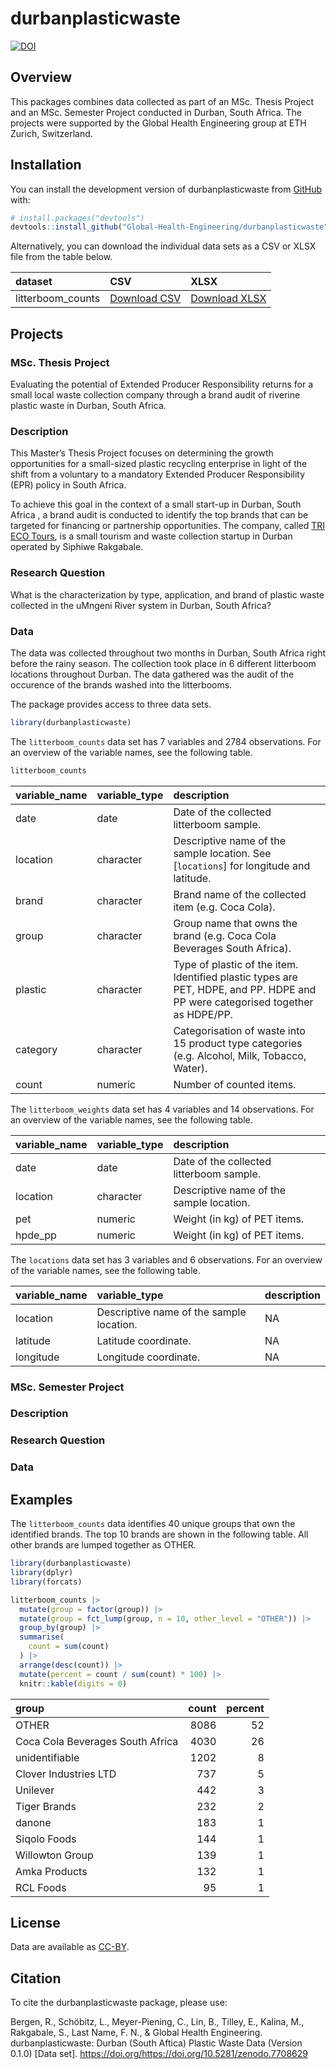 
<script defer data-domain="global-health-engineering.github.io/durbanplasticwaste" src="https://plausible.io/js/script.js"></script>
<!-- README.md is generated from README.Rmd. Please edit that file -->

# durbanplasticwaste

<!-- badges: start -->

[![DOI](https://zenodo.org/badge/604573987.svg)](https://zenodo.org/badge/latestdoi/604573987)
<!-- badges: end -->

## Overview

This packages combines data collected as part of an MSc. Thesis Project
and an MSc. Semester Project conducted in Durban, South Africa. The
projects were supported by the Global Health Engineering group at ETH
Zurich, Switzerland.

## Installation

You can install the development version of durbanplasticwaste from
[GitHub](https://github.com/) with:

``` r
# install.packages("devtools")
devtools::install_github("Global-Health-Engineering/durbanplasticwaste")
```

Alternatively, you can download the individual data sets as a CSV or
XLSX file from the table below.

| dataset           | CSV                                                                                                                         | XLSX                                                                                                                          |
|:------------------|:----------------------------------------------------------------------------------------------------------------------------|:------------------------------------------------------------------------------------------------------------------------------|
| litterboom_counts | [Download CSV](https://github.com/Global-Health-Engineering/durbanplasticwaste/raw/main/inst/extdata/litterboom_counts.csv) | [Download XLSX](https://github.com/Global-Health-Engineering/durbanplasticwaste/raw/main/inst/extdata/litterboom_counts.xlsx) |

## Projects

### MSc. Thesis Project

Evaluating the potential of Extended Producer Responsibility returns for
a small local waste collection company through a brand audit of riverine
plastic waste in Durban, South Africa.

### Description

This Master’s Thesis Project focuses on determining the growth
opportunities for a small-sized plastic recycling enterprise in light of
the shift from a voluntary to a mandatory Extended Producer
Responsibility (EPR) policy in South Africa.

To achieve this goal in the context of a small start-up in Durban, South
Africa , a brand audit is conducted to identify the top brands that can
be targeted for financing or partnership opportunities. The company,
called [TRI ECO Tours](https://triecotours.co.za/), is a small tourism
and waste collection startup in Durban operated by Siphiwe Rakgabale.

### Research Question

What is the characterization by type, application, and brand of plastic
waste collected in the uMngeni River system in Durban, South Africa?

### Data

The data was collected throughout two months in Durban, South Africa
right before the rainy season. The collection took place in 6 different
litterboom locations throughout Durban. The data gathered was the audit
of the occurence of the brands washed into the litterbooms.

The package provides access to three data sets.

``` r
library(durbanplasticwaste)
```

The `litterboom_counts` data set has 7 variables and 2784 observations.
For an overview of the variable names, see the following table.

``` r
litterboom_counts
```

| variable_name | variable_type | description                                                                                                                    |
|:--------------|:--------------|:-------------------------------------------------------------------------------------------------------------------------------|
| date          | date          | Date of the collected litterboom sample.                                                                                       |
| location      | character     | Descriptive name of the sample location. See \[`locations`\] for longitude and latitude.                                       |
| brand         | character     | Brand name of the collected item (e.g. Coca Cola).                                                                             |
| group         | character     | Group name that owns the brand (e.g. Coca Cola Beverages South Africa).                                                        |
| plastic       | character     | Type of plastic of the item. Identified plastic types are PET, HDPE, and PP. HDPE and PP were categorised together as HDPE/PP. |
| category      | character     | Categorisation of waste into 15 product type categories (e.g. Alcohol, Milk, Tobacco, Water).                                  |
| count         | numeric       | Number of counted items.                                                                                                       |

The `litterboom_weights` data set has 4 variables and 14 observations.
For an overview of the variable names, see the following table.

| variable_name | variable_type | description                              |
|:--------------|:--------------|:-----------------------------------------|
| date          | date          | Date of the collected litterboom sample. |
| location      | character     | Descriptive name of the sample location. |
| pet           | numeric       | Weight (in kg) of PET items.             |
| hpde_pp       | numeric       | Weight (in kg) of PET items.             |

The `locations` data set has 3 variables and 6 observations. For an
overview of the variable names, see the following table.

| variable_name | variable_type                            | description |
|:--------------|:-----------------------------------------|:------------|
| location      | Descriptive name of the sample location. | NA          |
| latitude      | Latitude coordinate.                     | NA          |
| longitude     | Longitude coordinate.                    | NA          |

### MSc. Semester Project

<!--# please add semester project title -->

### Description

<!--# please add a short description of the semester -->

### Research Question

<!--# please add the research questions -->

### Data

## Examples

The `litterboom_counts` data identifies 40 unique groups that own the
identified brands. The top 10 brands are shown in the following table.
All other brands are lumped together as OTHER.

``` r
library(durbanplasticwaste)
library(dplyr)
library(forcats)

litterboom_counts |> 
  mutate(group = factor(group)) |> 
  mutate(group = fct_lump(group, n = 10, other_level = "OTHER")) |> 
  group_by(group) |> 
  summarise(
    count = sum(count)
  ) |> 
  arrange(desc(count)) |> 
  mutate(percent = count / sum(count) * 100) |> 
  knitr::kable(digits = 0)
```

| group                            | count | percent |
|:---------------------------------|------:|--------:|
| OTHER                            |  8086 |      52 |
| Coca Cola Beverages South Africa |  4030 |      26 |
| unidentifiable                   |  1202 |       8 |
| Clover Industries LTD            |   737 |       5 |
| Unilever                         |   442 |       3 |
| Tiger Brands                     |   232 |       2 |
| danone                           |   183 |       1 |
| Siqolo Foods                     |   144 |       1 |
| Willowton Group                  |   139 |       1 |
| Amka Products                    |   132 |       1 |
| RCL Foods                        |    95 |       1 |

## License

Data are available as
[CC-BY](https://github.com/Global-Health-Engineering/durbanplasticwaste/blob/main/LICENSE.md).

## Citation

To cite the durbanplasticwaste package, please use:

Bergen, R., Schöbitz, L., Meyer-Piening, C., Lin, B., Tilley, E.,
Kalina, M., Rakgabale, S., Last Name, F. N., & Global Health
Engineering. durbanplasticwaste: Durban (South Aftica) Plastic Waste
Data (Version 0.1.0) \[Data set\].
<https://doi.org/https://doi.org/10.5281/zenodo.7708629>

